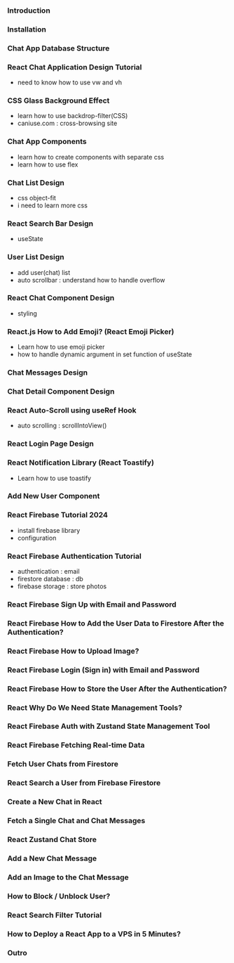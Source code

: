 ### Introduction

### Installation

### Chat App Database Structure

### React Chat Application Design Tutorial

- need to know how to use vw and vh

### CSS Glass Background Effect

- learn how to use backdrop-filter(CSS)
- caniuse.com : cross-browsing site

### Chat App Components

- learn how to create components with separate css
- learn how to use flex

### Chat List Design

- css object-fit
- i need to learn more css

### React Search Bar Design

- useState

### User List Design

- add user(chat) list
- auto scrollbar : understand how to handle overflow

### React Chat Component Design

- styling

### React.js How to Add Emoji? (React Emoji Picker)

- Learn how to use emoji picker
- how to handle dynamic argument in set function of useState

### Chat Messages Design

### Chat Detail Component Design

### React Auto-Scroll using useRef Hook

- auto scrolling : scrollIntoView()

### React Login Page Design

### React Notification Library (React Toastify)

- Learn how to use toastify

### Add New User Component

### React Firebase Tutorial 2024

- install firebase library
- configuration

### React Firebase Authentication Tutorial
- authentication : email 
- firestore database : db 
- firebase storage : store photos

### React Firebase Sign Up with Email and Password

### React Firebase How to Add the User Data to Firestore After the Authentication?

### React Firebase How to Upload Image?

### React Firebase Login (Sign in) with Email and Password

### React Firebase How to Store the User After the Authentication?

### React Why Do We Need State Management Tools?

### React Firebase Auth with Zustand State Management Tool

### React Firebase Fetching Real-time Data

### Fetch User Chats from Firestore

### React Search a User from Firebase Firestore

### Create a New Chat in React

### Fetch a Single Chat and Chat Messages

### React Zustand Chat Store

### Add a New Chat Message

### Add an Image to the Chat Message

### How to Block / Unblock User?

### React Search Filter Tutorial

### How to Deploy a React App to a VPS in 5 Minutes?

### Outro

